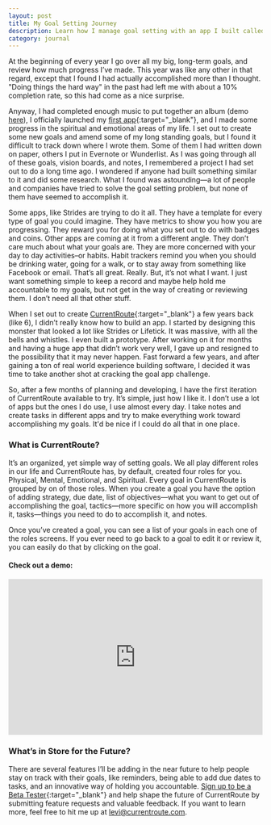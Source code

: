 ```yaml
---
layout: post
title: My Goal Setting Journey
description: Learn how I manage goal setting with an app I built called CurrentRoute
category: journal
---
```


At the beginning of every year I go over all my big, long-term goals, and review how much progress I’ve made. This year was like any other in that regard, except that I found I had actually accomplished more than I thought. "Doing things the hard way" in the past had left me with about a 10% completion rate, so this had come as a nice surprise.

Anyway, I had completed enough music to put together an album (demo [here](http://localhost:4000/about.html)), I officially launched my [first app](http://derivv.com){:target="_blank"}, and I made some progress in the spiritual and emotional areas of my life. I set out to create some new goals and amend some of my long standing goals, but I found it difficult to track down where I wrote them. Some of them I had written down on paper, others I put in Evernote or Wunderlist. As I was going through all of these goals, vision boards, and notes, I remembered a project I had set out to do a long time ago. I wondered if anyone had built something similar to it and did some research. What I found was astounding—a lot of people and companies have tried to solve the goal setting problem, but none of them have seemed to accomplish it.

Some apps, like Strides are trying to do it all. They have a template for every type of goal you could imagine. They have metrics to show you how you are progressing. They reward you for doing what you set out to do with badges and coins. Other apps are coming at it from a different angle. They don’t care much about what your goals are. They are more concerned with your day to day activities–or habits. Habit trackers remind you when you should be drinking water, going for a walk, or to stay away from something like Facebook or email. That’s all great. Really. But, it’s not what I want. I just want something simple to keep a record and maybe help hold me accountable to my goals, but not get in the way of creating or reviewing them. I don’t need all that other stuff.

When I set out to create [CurrentRoute](http://currentroute.com){:target="_blank"} a few years back (like 6), I didn’t really know how to build an app. I started by designing this monster that looked a lot like Strides or Lifetick. It was massive, with all the bells and whistles. I even built a prototype. After working on it for months and having a huge app that didn’t work very well, I gave up and resigned to the possibility that it may never happen. Fast forward a few years, and after gaining a ton of real world experience building software, I decided it was time to take another shot at cracking the goal app challenge.

So, after a few months of planning and developing, I have the first iteration of CurrentRoute available to try. It’s simple, just how I like it. I don’t use a lot of apps but the ones I do use, I use almost every day. I take notes and create tasks in different apps and try to make everything work toward accomplishing my goals. It'd be nice if I could do all that in one place.

### What is CurrentRoute?
It’s an organized, yet simple way of setting goals. We all play different roles in our life and CurrentRoute has, by default, created four roles for you. Physical, Mental, Emotional, and Spiritual. Every goal in CurrentRoute is grouped by on of those roles. When you create a goal you have the option of adding strategy, due date, list of objectives—what you want to get out of accomplishing the goal, tactics—more specific on how you will accomplish it, tasks—things you need to do to accomplish it, and notes.

Once you’ve created a goal, you can see a list of your goals in each one of the roles screens. If you ever need to go back to a goal to edit it or review it, you can easily do that by clicking on the goal.

#### Check out a demo:
<style type="text/css">
.videoWrapper {
	position: relative;
	padding-bottom: 56.25%; /* 16:9 */
	padding-top: 25px;
	height: 0;
}
.videoWrapper iframe {
	position: absolute;
	top: 0;
	left: 0;
	width: 100%;
	height: 100%;
}
</style>
<div class="videoWrapper">
  <!-- Copy & Pasted from YouTube -->
  <iframe width="560" height="315" src="https://www.youtube.com/embed/OcMPIhjJe1c" frameborder="0" allowfullscreen></iframe>
</div>

### What’s in Store for the Future?
There are several features I’ll be adding in the near future to help people stay on track with their goals, like reminders, being able to add due dates to tasks, and an innovative way of holding you accountable. [Sign up to be a Beta Tester](http://currentroute.us15.list-manage.com/subscribe?u=225ece60e8f07e96c4ba72caa&id=b7a90b1351){:target="_blank"} and help shape the future of CurrentRoute by submitting feature requests and valuable feedback. If you want to learn more, feel free to hit me up at [levi@currentroute.com](mailto:levi@currentroute.com).
